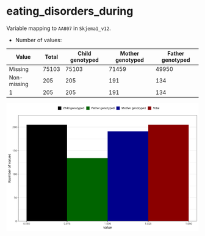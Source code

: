 # eating_disorders_during
Variable mapping to `AA807` in `Skjema1_v12`.
- Number of values:

| Value | Total | Child genotyped | Mother genotyped | Father genotyped |
| ----- | ----- | --------------- | ---------------- | ---------------- |
| Missing | 75103 | 75103 | 71459 | 49950 |
| Non-missing | 205 | 205 | 191 | 134 |
| 1 | 205 | 205 | 191 | 134 |



![](eating_disorders_during_n.png)



